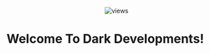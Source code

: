 <p align="center">                   
  <img src="https://count.getloli.com/get/@Dark-Developments?theme=rule34" alt="views" /><br>
</p>

<p align=center><h1>Welcome To Dark Developments!</h1></p>
